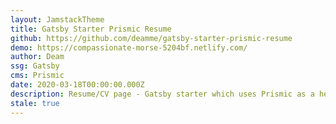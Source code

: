 ```yaml
---
layout: JamstackTheme
title: Gatsby Starter Prismic Resume
github: https://github.com/deamme/gatsby-starter-prismic-resume
demo: https://compassionate-morse-5204bf.netlify.com/
author: Deam
ssg: Gatsby
cms: Prismic
date: 2020-03-18T00:00:00.000Z
description: Resume/CV page - Gatsby starter which uses Prismic as a headless CMS.
stale: true
---
```

